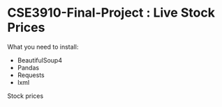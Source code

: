 # CSE3910-Final-Project : Live Stock Prices

What you need to install:
- BeautifulSoup4
- Pandas
- Requests
- lxml

Stock prices